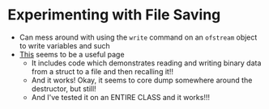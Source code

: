 # Experimenting with File Saving

- Can mess around with using the `write` command on an `ofstream` object to write variables and such
- [This](https://stackoverflow.com/questions/5506645/how-to-read-write-a-struct-in-binary-files) seems to be a useful page
  - It includes code which demonstrates reading and writing binary data from a struct to a file and then recalling it!!
  - And it works! Okay, it seems to core dump somewhere around the destructor, but still!
  - And I've tested it on an ENTIRE CLASS and it works!!!
